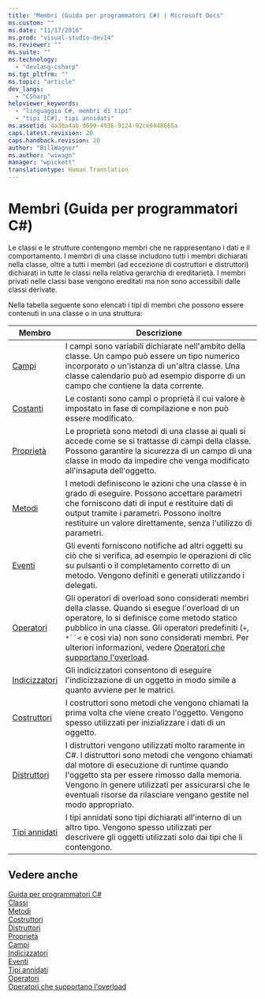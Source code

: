 ```yaml
---
title: "Membri (Guida per programmatori C#) | Microsoft Docs"
ms.custom: ""
ms.date: "11/17/2016"
ms.prod: "visual-studio-dev14"
ms.reviewer: ""
ms.suite: ""
ms.technology: 
  - "devlang-csharp"
ms.tgt_pltfrm: ""
ms.topic: "article"
dev_langs: 
  - "CSharp"
helpviewer_keywords: 
  - "linguaggio C#, membri di tipi"
  - "tipi [C#], tipi annidati"
ms.assetid: 4a30a4ab-d690-4936-9124-92ce9448665a
caps.latest.revision: 20
caps.handback.revision: 20
author: "BillWagner"
ms.author: "wiwagn"
manager: "wpickett"
translationtype: Human Translation
---
```

# Membri (Guida per programmatori C#)
Le classi e le strutture contengono membri che ne rappresentano i dati e il comportamento.  I membri di una classe includono tutti i membri dichiarati nella classe, oltre a tutti i membri \(ad eccezione di costruttori e distruttori\) dichiarati in tutte le classi nella relativa gerarchia di ereditarietà.  I membri privati nelle classi base vengono ereditati ma non sono accessibili dalle classi derivate.  
  
 Nella tabella seguente sono elencati i tipi di membri che possono essere contenuti in una classe o in una struttura:  
  
|Membro|Descrizione|  
|------------|-----------------|  
|[Campi](../../../csharp/programming-guide/classes-and-structs/fields.md)|I campi sono variabili dichiarate nell'ambito della classe.  Un campo può essere un tipo numerico incorporato o un'istanza di un'altra classe.  Una classe calendario può ad esempio disporre di un campo che contiene la data corrente.|  
|[Costanti](../../../csharp/programming-guide/classes-and-structs/constants.md)|Le costanti sono campi o proprietà il cui valore è impostato in fase di compilazione e non può essere modificato.|  
|[Proprietà](../../../csharp/programming-guide/classes-and-structs/properties.md)|Le proprietà sono metodi di una classe ai quali si accede come se si trattasse di campi della classe.  Possono garantire la sicurezza di un campo di una classe in modo da impedire che venga modificato all'insaputa dell'oggetto.|  
|[Metodi](../../../csharp/programming-guide/classes-and-structs/methods.md)|I metodi definiscono le azioni che una classe è in grado di eseguire.  Possono accettare parametri che forniscono dati di input e restituire dati di output tramite i parametri.  Possono inoltre restituire un valore direttamente, senza l'utilizzo di parametri.|  
|[Eventi](../../../csharp/programming-guide/events/index.md)|Gli eventi forniscono notifiche ad altri oggetti su ciò che si verifica, ad esempio le operazioni di clic su pulsanti o il completamento corretto di un metodo.  Vengono definiti e generati utilizzando i delegati.|  
|[Operatori](../../../csharp/programming-guide/statements-expressions-operators/operators.md)|Gli operatori di overload sono considerati membri della classe.  Quando si esegue l'overload di un operatore, lo si definisce come metodo statico pubblico in una classe.  Gli operatori predefiniti \(`+`, `*``<` e così via\) non sono considerati membri.  Per ulteriori informazioni, vedere [Operatori che supportano l'overload](../../../csharp/programming-guide/statements-expressions-operators/overloadable-operators.md).|  
|[Indicizzatori](../../../csharp/programming-guide/indexers/index.md)|Gli indicizzatori consentono di eseguire l'indicizzazione di un oggetto in modo simile a quanto avviene per le matrici.|  
|[Costruttori](../../../csharp/programming-guide/classes-and-structs/constructors.md)|I costruttori sono metodi che vengono chiamati la prima volta che viene creato l'oggetto.  Vengono spesso utilizzati per inizializzare i dati di un oggetto.|  
|[Distruttori](../../../csharp/programming-guide/classes-and-structs/destructors.md)|I distruttori vengono utilizzati molto raramente in C\#.  I distruttori sono metodi che vengono chiamati dal motore di esecuzione di runtime quando l'oggetto sta per essere rimosso dalla memoria.  Vengono in genere utilizzati per assicurarsi che le eventuali risorse da rilasciare vengano gestite nel modo appropriato.|  
|[Tipi annidati](../../../csharp/programming-guide/classes-and-structs/nested-types.md)|I tipi annidati sono tipi dichiarati all'interno di un altro tipo.  Vengono spesso utilizzati per descrivere gli oggetti utilizzati solo dai tipi che li contengono.|  
  
## Vedere anche  
 [Guida per programmatori C\#](../../../csharp/programming-guide/index.md)   
 [Classi](../../../csharp/programming-guide/classes-and-structs/classes.md)   
 [Metodi](../../../csharp/programming-guide/classes-and-structs/methods.md)   
 [Costruttori](../../../csharp/programming-guide/classes-and-structs/constructors.md)   
 [Distruttori](../../../csharp/programming-guide/classes-and-structs/destructors.md)   
 [Proprietà](../../../csharp/programming-guide/classes-and-structs/properties.md)   
 [Campi](../../../csharp/programming-guide/classes-and-structs/fields.md)   
 [Indicizzatori](../../../csharp/programming-guide/indexers/index.md)   
 [Eventi](../../../csharp/programming-guide/events/index.md)   
 [Tipi annidati](../../../csharp/programming-guide/classes-and-structs/nested-types.md)   
 [Operatori](../../../csharp/programming-guide/statements-expressions-operators/operators.md)   
 [Operatori che supportano l'overload](../../../csharp/programming-guide/statements-expressions-operators/overloadable-operators.md)